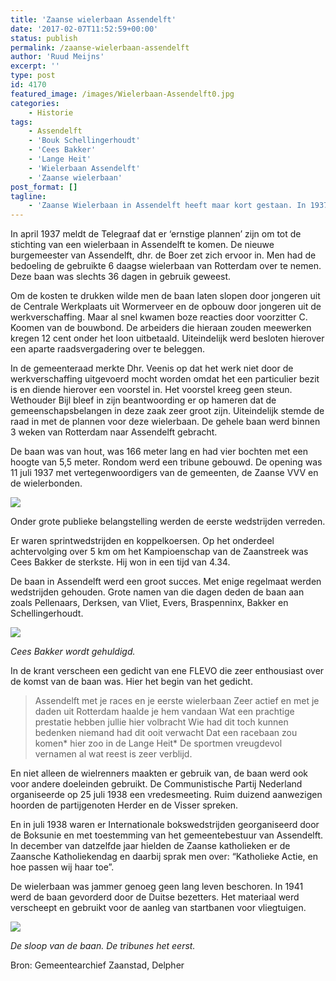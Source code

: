 ```yaml
---
title: 'Zaanse wielerbaan Assendelft'
date: '2017-02-07T11:52:59+00:00'
status: publish
permalink: /zaanse-wielerbaan-assendelft
author: 'Ruud Meijns'
excerpt: ''
type: post
id: 4170
featured_image: /images/Wielerbaan-Assendelft0.jpg
categories:
    - Historie
tags:
    - Assendelft
    - 'Bouk Schellingerhoudt'
    - 'Cees Bakker'
    - 'Lange Heit'
    - 'Wielerbaan Assendelft'
    - 'Zaanse wielerbaan'
post_format: []
tagline:
    - 'Zaanse Wielerbaan in Assendelft heeft maar kort gestaan. In 1937 gebouwd en in 1941 gesloopt.'
---
```

In april 1937 meldt de Telegraaf dat er ‘ernstige plannen’ zijn om tot de stichting van een wielerbaan in Assendelft te komen. De nieuwe burgemeester van Assendelft, dhr. de Boer zet zich ervoor in. Men had de bedoeling de gebruikte 6 daagse wielerbaan van Rotterdam over te nemen. Deze baan was slechts 36 dagen in gebruik geweest.

Om de kosten te drukken wilde men de baan laten slopen door jongeren uit de Centrale Werkplaats uit Wormerveer en de opbouw door jongeren uit de werkverschaffing. Maar al snel kwamen boze reacties door voorzitter C. Koomen van de bouwbond. De arbeiders die hieraan zouden meewerken kregen 12 cent onder het loon uitbetaald. Uiteindelijk werd besloten hierover een aparte raadsvergadering over te beleggen.

In de gemeenteraad merkte Dhr. Veenis op dat het werk niet door de werkverschaffing uitgevoerd mocht worden omdat het een particulier bezit is en diende hierover een voorstel in. Het voorstel kreeg geen steun. Wethouder Bijl bleef in zijn beantwoording er op hameren dat de gemeenschapsbelangen in deze zaak zeer groot zijn. Uiteindelijk stemde de raad in met de plannen voor deze wielerbaan. De gehele baan werd binnen 3 weken van Rotterdam naar Assendelft gebracht.

De baan was van hout, was 166 meter lang en had vier bochten met een hoogte van 5,5 meter. Rondom werd een tribune gebouwd. De opening was 11 juli 1937 met vertegenwoordigers van de gemeenten, de Zaanse VVV en de wielerbonden.

![](/images/Wielerbaan-Assendelft1.jpg)

Onder grote publieke belangstelling werden de eerste wedstrijden verreden.

Er waren sprintwedstrijden en koppelkoersen. Op het onderdeel achtervolging over 5 km om het Kampioenschap van de Zaanstreek was Cees Bakker de sterkste. Hij won in een tijd van 4.34.

De baan in Assendelft werd een groot succes. Met enige regelmaat werden wedstrijden gehouden. Grote namen van die dagen deden de baan aan zoals Pellenaars, Derksen, van Vliet, Evers, Braspenninx, Bakker en Schellingerhoudt.

![](/images/Wielerbaan-Assendelft2.jpg)

*Cees Bakker wordt gehuldigd.*

In de krant verscheen een gedicht van ene FLEVO die zeer enthousiast over de komst van de baan was. Hier het begin van het gedicht.

> Assendelft met je races
> en je eerste wielerbaan
> Zeer actief en met je daden
> uit Rotterdam haalde je hem vandaan
> Wat een prachtige prestatie
> hebben jullie hier volbracht
> Wie had dit toch kunnen bedenken
> niemand had dit ooit verwacht
> Dat een racebaan zou komen*
> hier zoo in de Lange Heit*
> De sportmen vreugdevol vernamen
> al wat reest is zeer verblijd.

En niet alleen de wielrenners maakten er gebruik van, de baan werd ook voor andere doeleinden gebruikt. De Communistische Partij Nederland organiseerde op 25 juli 1938 een vredesmeeting. Ruim duizend aanwezigen hoorden de partijgenoten Herder en de Visser spreken.

En in juli 1938 waren er Internationale bokswedstrijden georganiseerd door de Boksunie en met toestemming van het gemeentebestuur van Assendelft. In december van datzelfde jaar hielden de Zaanse katholieken er de Zaansche Katholiekendag en daarbij sprak men over: “Katholieke Actie, en hoe passen wij haar toe”.

De wielerbaan was jammer genoeg geen lang leven beschoren. In 1941 werd de baan gevorderd door de Duitse bezetters. Het materiaal werd verscheept en gebruikt voor de aanleg van startbanen voor vliegtuigen.

![](/images/Wielerbaan-Assendelft3.jpg)

*De sloop van de baan. De tribunes het eerst.*

Bron: Gemeentearchief Zaanstad, Delpher